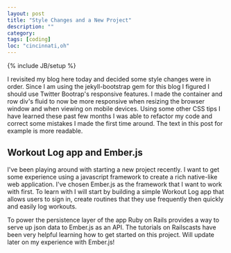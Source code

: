 ```yaml
---
layout: post
title: "Style Changes and a New Project"
description: ""
category: 
tags: [coding]
loc: "cincinnati,oh"
---
```

{% include JB/setup %}

I revisited my blog here today and decided some style changes were in order. Since I am using the jekyll-bootstrap gem for this blog I figured I should use Twitter Bootrap's responsive features. I made the container and row div's fluid to now be more responsive when resizing the browser window and when viewing on mobile devices. Using some other CSS tips I have learned these past few months I was able to refactor my code and correct some mistakes I made the first time around. The text in this post for example is more readable.


<h2>Workout Log app and Ember.js</h2>

I've been playing around with starting a new project recently. I want to get some experience using a javascript framework to create a rich native-like web application. I've chosen Ember.js as the framework that I want to work with first. To learn with I will start by building a simple Workout Log app that allows users to sign in, create routines that they use frequently then quickly and easily log workouts. 

To power the persistence layer of the app Ruby on Rails provides a way to serve up json data to Ember.js as an API. The tutorials on Railscasts have been very helpful learning how to get started on this project. Will update later on my experience with Ember.js!